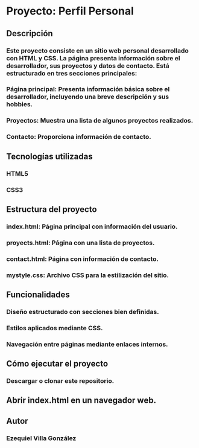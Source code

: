 # Proyecto: Perfil Personal

## Descripción

### Este proyecto consiste en un sitio web personal desarrollado con HTML y CSS. La página presenta información sobre el desarrollador, sus proyectos y datos de contacto. Está estructurado en tres secciones principales:

### Página principal: Presenta información básica sobre el desarrollador, incluyendo una breve descripción y sus hobbies.

### Proyectos: Muestra una lista de algunos proyectos realizados.

### Contacto: Proporciona información de contacto.

## Tecnologías utilizadas

### HTML5 ###

### CSS3 ###

## Estructura del proyecto

### index.html: Página principal con información del usuario.

### proyects.html: Página con una lista de proyectos.

### contact.html: Página con información de contacto.

### mystyle.css: Archivo CSS para la estilización del sitio.

## Funcionalidades

### Diseño estructurado con secciones bien definidas.

### Estilos aplicados mediante CSS.

### Navegación entre páginas mediante enlaces internos.

## Cómo ejecutar el proyecto

### Descargar o clonar este repositorio.

## Abrir index.html en un navegador web.

## Autor

### Ezequiel Villa González
